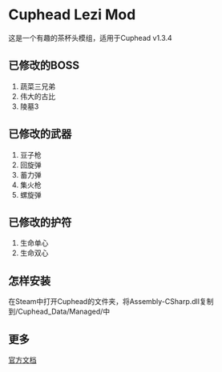 # Cuphead Lezi Mod
这是一个有趣的茶杯头模组，适用于Cuphead v1.3.4
## 已修改的BOSS
1. 蔬菜三兄弟
2. 伟大的古比
3. 陵墓3
## 已修改的武器
1. 豆子枪
2. 回旋弹
3. 蓄力弹
4. 集火枪
5. 螺旋弹
## 已修改的护符
1. 生命单心
2. 生命双心
## 怎样安装
在Steam中打开Cuphead的文件夹，将Assembly-CSharp.dll复制到/Cuphead_Data/Managed/中
## 更多
[官方文档](https://ilovecplusplus97.github.io/CupheadLeziModManual/)